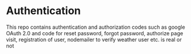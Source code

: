 # Authentication
This repo contains authentication and authorization codes such as google OAuth 2.0 and code for reset password, forgot password, authorize page visit, registration of user, nodemailer to verify weather user etc. is real or not 
